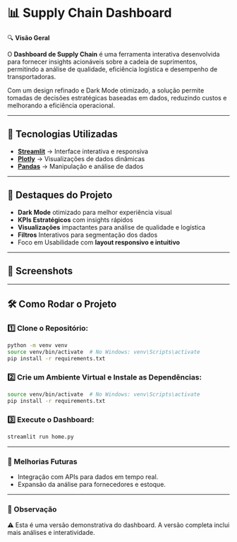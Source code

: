 # 📊 Supply Chain Dashboard  

🔍 **Visão Geral**  

O **Dashboard de Supply Chain** é uma ferramenta interativa desenvolvida para fornecer insights acionáveis sobre a cadeia de suprimentos, permitindo a análise de qualidade, eficiência logística e desempenho de transportadoras.

Com um design refinado e Dark Mode otimizado, a solução permite tomadas de decisões estratégicas baseadas em dados, reduzindo custos e melhorando a eficiência operacional.

---

## 🚀 Tecnologias Utilizadas  

- **[Streamlit](https://streamlit.io/)** → Interface interativa e responsiva  
- **[Plotly](https://plotly.com/python/)** → Visualizações de dados dinâmicas  
- **[Pandas](https://pandas.pydata.org/)** → Manipulação e análise de dados  

---

## 🎯 Destaques do Projeto  

-  **Dark Mode** otimizado para melhor experiência visual
-  **KPIs Estratégicos** com insights rápidos
-  **Visualizações** impactantes para análise de qualidade e logística
-  **Filtros** Interativos para segmentação dos dados
-  Foco em Usabilidade com **layout responsivo e intuitivo**

---

## 📸 Screenshots  

 

---

## 🛠 Como Rodar o Projeto  

### **1️⃣ Clone o Repositório:**  
```bash
python -m venv venv
source venv/bin/activate  # No Windows: venv\Scripts\activate
pip install -r requirements.txt
```

### **2️⃣ Crie um Ambiente Virtual e Instale as Dependências:**  
```bash
source venv/bin/activate  # No Windows: venv\Scripts\activate
pip install -r requirements.txt
```

### **3️⃣ Execute o Dashboard:**  
```bash
streamlit run home.py
```

---
### 📌 Melhorias Futuras
- Integração com APIs para dados em tempo real.
- Expansão da análise para fornecedores e estoque.

---
### 📍 Observação


⚠️ Esta é uma versão demonstrativa do dashboard. A versão completa inclui mais análises e interatividade.




